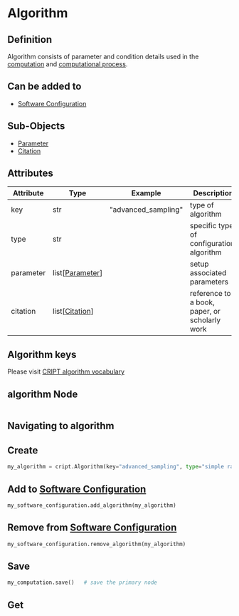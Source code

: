 # Algorithm

## Definition
Algorithm consists of parameter and condition details used in the [computation](../nodes/computation.md) 
and [computational process](../nodes/computational_process.md).


## Can be added to
* <a href="../software_configuration" target="_blank">Software Configuration</a>


## Sub-Objects
* <a href="../../subobjects/parameter" target="_blank">Parameter</a>
* <a href="../../subobjects/citation" target="_blank">Citation</a>


## Attributes

| Attribute | Type                            | Example             | Description                                   | Required |
|-----------|---------------------------------|---------------------|-----------------------------------------------|----------|
| key       | str                             | "advanced_sampling" | type of algorithm                             | True     |
| type      | str                             |                     | specific type of configuration, algorithm     | True     |
| parameter | list[[Parameter](../parameter)] |                     | setup associated parameters                   | False    |
| citation  | list[[Citation](../citation)]   |                     | reference to a book, paper, or scholarly work | False    |



## Algorithm keys
Please visit 
<a href="https://criptapp.org/keys/algorithm-key/" target="_blank">CRIPT algorithm vocabulary</a>


## algorithm Node

```json

```

## Navigating to algorithm

## Create
```python
my_algorithm = cript.Algorithm(key="advanced_sampling", type="simple random sampling")
```

## Add to <a href="../software_configuration" target="_blank">Software Configuration</a>
```python
my_software_configuration.add_algorithm(my_algorithm)
```

## Remove from <a href="../software_configuration" target="_blank">Software Configuration</a>
```python
my_software_configuration.remove_algorithm(my_algorithm)
```

## Save
```python
my_computation.save()   # save the primary node
```

## Get
```python

```